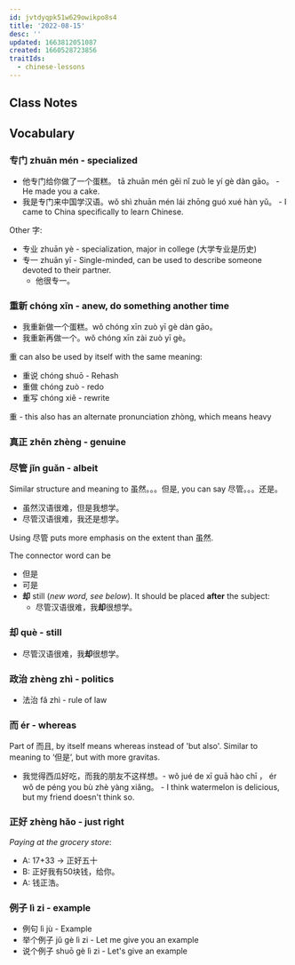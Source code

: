 ```yaml
---
id: jvtdyqpk51w629owikpo8s4
title: '2022-08-15'
desc: ''
updated: 1663812051087
created: 1660528723856
traitIds:
  - chinese-lessons
---
```


## Class Notes

## Vocabulary

### 专门 zhuān mén - specialized

- 他专门给你做了一个蛋糕。 tā zhuān mén gěi nǐ zuò le yí gè dàn gāo。 - He made you a cake. 
- 我是专门来中国学汉语。wǒ shì zhuān mén lái zhōng guó xué hàn yǔ。 - I came to China specifically to learn Chinese.

Other 字:
- 专业 zhuān yè - specialization, major in college (大学专业是历史)
- 专一 zhuān yī - Single-minded, can be used to describe someone devoted to their partner.
    - 他很专一。

### 重新 chóng xīn - anew, do something another time

- 我重新做一个蛋糕。wǒ chóng xīn zuò yī gè dàn gāo。
- 我重新再做一个。wǒ chóng xīn zài zuò yī gè。

重 can also be used by itself with the same meaning:
- 重说 chóng shuō - Rehash
- 重做 chóng zuò - redo
- 重写 chóng xiě - rewrite

重 - this also has an alternate pronunciation zhòng, which means heavy

### 真正 zhēn zhèng - genuine

### 尽管 jǐn guǎn - albeit

Similar structure and meaning to 虽然。。。但是, you can say 尽管。。。还是。

- 虽然汉语很难，但是我想学。
- 尽管汉语很难，我还是想学。

Using 尽管 puts more emphasis on the extent than 虽然.

The connector word can be 
- 但是
- 可是
- **却** still (_new word, see below_). It should be placed **after** the subject:
    - 尽管汉语很难，我**却**很想学。

### 却 què - still

- 尽管汉语很难，我**却**很想学。

### 政治 zhèng zhì - politics

- 法治 fǎ zhì - rule of law

### 而 ér - whereas

Part of 而且, by itself means whereas instead of 'but also'. Similar to meaning to ‘但是’, but with more gravitas.

- 我觉得西瓜好吃，而我的朋友不这样想。- wǒ jué de xī guā hào chī ， ér wǒ de péng you bù zhè yàng xiǎng。 - I think watermelon is delicious, but my friend doesn't think so.

### 正好 zhèng hǎo - just right

_Paying at the grocery store_:
- A: 17+33 -> 正好五十
- B: 正好我有50块钱，给你。
- A: 钱正浩。



### 例子 lì zi - example

- 例句 lì jù - Example
- 举个例子 jǔ gè lì zi - Let me give you an example
- 说个例子 shuō gè lì zi - Let's give an example
